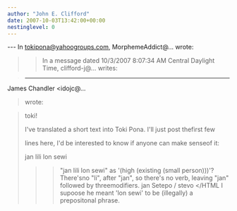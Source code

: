 ```yaml
---
author: "John E. Clifford"
date: 2007-10-03T13:42:00+00:00
nestinglevel: 0
---
```

\---
 In [tokipona@yahoogroups.com](mailto://tokipona@yahoogroups.com), MorphemeAddict@... wrote:

>> In a message dated 10/3/2007 8:07:34 AM Central Daylight Time,
> clifford-j@... writes:

>>> 
> ---
 James Chandler <idojc@...
> wrote:

> 
>> 
> 
> toki!
> 
> 
> I've translated a short text into Toki Pona. I'll just post thefirst few
> 
> 
> lines here, I'd be interested to know if anyone can make senseof it:
> 
> 
>> 
> 
> jan lili lon sewi
> 
>>> "jan lili lon sewi" as '(high (existing (small person)))'? There'sno "li",
> after "jan", so there's no verb, leaving "jan" followed by threemodifiers.
>> jan Setepo / stevo </HTML
>>I supoose he meant 'lon sewi' to be (illegally) a prepositonal phrase.